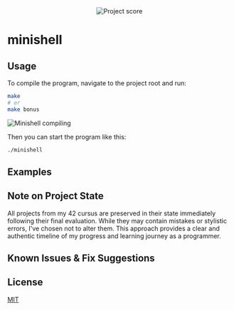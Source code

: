 <div align="center">
  <img src="https://i.ibb.co/W4BbX6FL/Screenshot-from-2025-06-24-12-50-29.png" alt="Project score">
</div>

# minishell
  

## Usage

To compile the program, navigate to the project root and run:
```bash
make
# or
make bonus
```

![Minishell compiling](https://i.ibb.co/Xkzj1bGC/compile-minishell.gif)

Then you can start the program like this:
```bash
./minishell
```

## Examples


## Note on Project State

All projects from my 42 cursus are preserved in their state immediately following their final evaluation. While they may contain mistakes or stylistic errors, I've chosen not to alter them. This approach provides a clear and authentic timeline of my progress and learning journey as a programmer.

## Known Issues & Fix Suggestions


## License

[MIT](https://choosealicense.com/licenses/mit/)  
